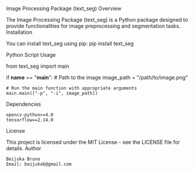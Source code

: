 Image Processing Package (text_seg)
Overview

The Image Processing Package (text_seg) is a Python package designed to provide functionalities for image preprocessing and segmentation tasks.
Installation

You can install text_seg using pip:
pip install text_seg

Python Script Usage

from text_seg import main

if __name__ == "__main__":
    # Path to the image
    image_path = "/path/to/image.png"
    
    # Run the main function with appropriate arguments
    main.main(["-p", "-i", image_path])

Dependencies

    opencv-python>=4.0
    tensorflow==2.14.0

License

This project is licensed under the MIT License - see the LICENSE file for details.
Author

    Beijuka Bruno
    Email: beijukab@gmail.com
